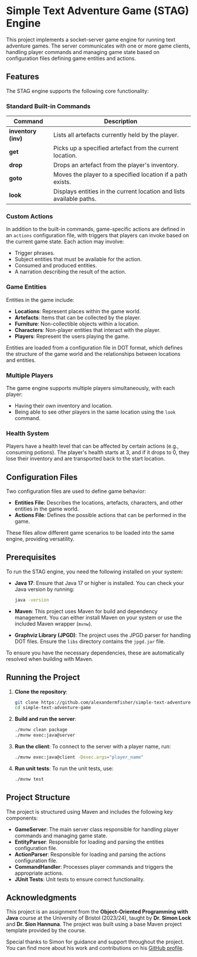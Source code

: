 
# Simple Text Adventure Game (STAG) Engine

This project implements a socket-server game engine for running text adventure games. The server communicates with one or more game clients, handling player commands and managing game state based on configuration files defining game entities and actions.

## Features

The STAG engine supports the following core functionality:

### Standard Built-in Commands

| **Command** | **Description** |
|-------------|-----------------|
| **inventory (inv)** | Lists all artefacts currently held by the player. |
| **get**       | Picks up a specified artefact from the current location. |
| **drop**      | Drops an artefact from the player's inventory. |
| **goto**      | Moves the player to a specified location if a path exists. |
| **look**      | Displays entities in the current location and lists available paths. |

### Custom Actions

In addition to the built-in commands, game-specific actions are defined in an `actions` configuration file, with triggers that players can invoke based on the current game state. Each action may involve:
- Trigger phrases.
- Subject entities that must be available for the action.
- Consumed and produced entities.
- A narration describing the result of the action.

### Game Entities

Entities in the game include:
- **Locations**: Represent places within the game world.
- **Artefacts**: Items that can be collected by the player.
- **Furniture**: Non-collectible objects within a location.
- **Characters**: Non-player entities that interact with the player.
- **Players**: Represent the users playing the game.

Entities are loaded from a configuration file in DOT format, which defines the structure of the game world and the relationships between locations and entities.

### Multiple Players

The game engine supports multiple players simultaneously, with each player:
- Having their own inventory and location.
- Being able to see other players in the same location using the `look` command.
  
### Health System

Players have a health level that can be affected by certain actions (e.g., consuming potions). The player's health starts at 3, and if it drops to 0, they lose their inventory and are transported back to the start location.

## Configuration Files

Two configuration files are used to define game behavior:
- **Entities File**: Describes the locations, artefacts, characters, and other entities in the game world.
- **Actions File**: Defines the possible actions that can be performed in the game.

These files allow different game scenarios to be loaded into the same engine, providing versatility.

## Prerequisites

To run the STAG engine, you need the following installed on your system:

- **Java 17**: Ensure that Java 17 or higher is installed. You can check your Java version by running:
  ```bash
  java -version
  ```

- **Maven**: This project uses Maven for build and dependency management. You can either install Maven on your system or use the included Maven wrapper (`mvnw`).

- **Graphviz Library (JPGD)**: The project uses the JPGD parser for handling DOT files. Ensure the `libs` directory contains the `jpgd.jar` file.

To ensure you have the necessary dependencies, these are automatically resolved when building with Maven.

## Running the Project

1. **Clone the repository**:
   ```bash
   git clone https://github.com/alexandermfisher/simple-text-adventure-game.git
   cd simple-text-adventure-game
   ```

2. **Build and run the server**:
   ```bash
   ./mvnw clean package
   ./mvnw exec:java@server
   ```

3. **Run the client**:
   To connect to the server with a player name, run:
   ```bash
   ./mvnw exec:java@client -Dexec.args="player_name"
   ```

4. **Run unit tests**:
   To run the unit tests, use:
   ```bash
   ./mvnw test
   ```

## Project Structure

The project is structured using Maven and includes the following key components:
- **GameServer**: The main server class responsible for handling player commands and managing game state.
- **EntityParser**: Responsible for loading and parsing the entities configuration file.
- **ActionParser**: Responsible for loading and parsing the actions configuration file.
- **CommandHandler**: Processes player commands and triggers the appropriate actions.
- **JUnit Tests**: Unit tests to ensure correct functionality.

## Acknowledgments

This project is an assignment from the **Object-Oriented Programming with Java** course at the University of Bristol (2023/24), taught by **Dr. Simon Lock** and **Dr. Sion Hannuna**. The project was built using a base Maven project template provided by the course.

Special thanks to Simon for guidance and support throughout the project. You can find more about his work and contributions on his [GitHub profile](https://github.com/drslock).